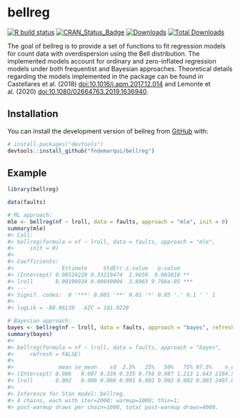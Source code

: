 
<!-- README.md is generated from README.Rmd. Please edit that file -->

# bellreg

<!-- badges: start -->

[![R build
status](https://github.com/fndemarqui/bellreg/workflows/R-CMD-check/badge.svg)](https://github.com/fndemarqui/bellreg/actions)
[![CRAN_Status_Badge](https://www.r-pkg.org/badges/version/bellreg)](https://cran.r-project.org/package=bellreg)
[![Downloads](https://cranlogs.r-pkg.org/badges/bellreg)](https://cran.r-project.org/package=bellreg)
[![Total
Downloads](https://cranlogs.r-pkg.org/badges/grand-total/bellreg?color=orange)](https://cran.r-project.org/package=bellreg)
<!-- badges: end -->

The goal of bellreg is to provide a set of functions to fit regression
models for count data with overdispersion using the Bell distribution.
The implemented models account for ordinary and zero-inflated regression
models under both frequentist and Bayesian approaches. Theoretical
details regarding the models implemented in the package can be found in
Castellares et al. (2018) <doi:10.1016/j.apm.2017.12.014> and Lemonte et
al. (2020) <doi:10.1080/02664763.2019.1636940>.

## Installation

You can install the development version of bellreg from
[GitHub](https://github.com/) with:

``` r
# install.packages("devtools")
devtools::install_github("fndemarqui/bellreg")
```

## Example

``` r
library(bellreg)

data(faults)

# ML approach:
mle <- bellreg(nf ~ lroll, data = faults, approach = "mle", init = 0)
summary(mle)
#> Call:
#> bellreg(formula = nf ~ lroll, data = faults, approach = "mle", 
#>     init = 0)
#> 
#> Coefficients:
#>               Estimate     StdErr z.value   p.value    
#> (Intercept) 0.98524220 0.33219474  2.9659  0.003018 ** 
#> lroll       0.00190934 0.00049004  3.8963 9.766e-05 ***
#> ---
#> Signif. codes:  0 '***' 0.001 '**' 0.01 '*' 0.05 '.' 0.1 ' ' 1
#> 
#> logLik = -88.96139   AIC = 181.9228

# Bayesian approach:
bayes <- bellreg(nf ~ lroll, data = faults, approach = "bayes", refresh = FALSE)
summary(bayes)
#> 
#> bellreg(formula = nf ~ lroll, data = faults, approach = "bayes", 
#>     refresh = FALSE)
#> 
#>              mean se_mean    sd  2.5%   25%   50%   75% 97.5%    n_eff Rhat
#> (Intercept) 0.986   0.007 0.339 0.335 0.756 0.987 1.213 1.643 2184.529    1
#> lroll       0.002   0.000 0.000 0.001 0.002 0.002 0.002 0.003 2407.030    1
#> 
#> Inference for Stan model: bellreg.
#> 4 chains, each with iter=2000; warmup=1000; thin=1; 
#> post-warmup draws per chain=1000, total post-warmup draws=4000.
```
